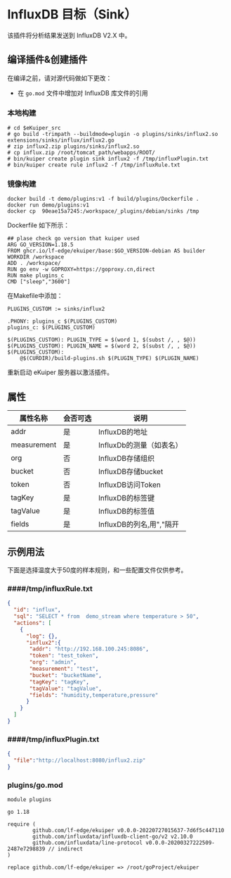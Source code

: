 # InfluxDB 目标（Sink）

该插件将分析结果发送到 InfluxDB V2.X 中。
## 编译插件&创建插件

在编译之前，请对源代码做如下更改：

- 在 `go.mod` 文件中增加对 InfluxDB 库文件的引用

### 本地构建
```shell
# cd $eKuiper_src
# go build -trimpath --buildmode=plugin -o plugins/sinks/influx2.so extensions/sinks/influx/influx2.go
# zip influx2.zip plugins/sinks/influx2.so
# cp influx.zip /root/tomcat_path/webapps/ROOT/
# bin/kuiper create plugin sink influx2 -f /tmp/influxPlugin.txt
# bin/kuiper create rule influx2 -f /tmp/influxRule.txt
```

### 镜像构建
```
docker build -t demo/plugins:v1 -f build/plugins/Dockerfile .
docker run demo/plugins:v1
docker cp  90eae15a7245:/workspace/_plugins/debian/sinks /tmp
```
Dockerfile 如下所示：
```
## plase check go version that kuiper used
ARG GO_VERSION=1.18.5
FROM ghcr.io/lf-edge/ekuiper/base:$GO_VERSION-debian AS builder
WORKDIR /workspace
ADD . /workspace/
RUN go env -w GOPROXY=https://goproxy.cn,direct
RUN make plugins_c
CMD ["sleep","3600"]
```
在Makefile中添加：
```
PLUGINS_CUSTOM := sinks/influx2

.PHONY: plugins_c $(PLUGINS_CUSTOM)
plugins_c: $(PLUGINS_CUSTOM)

$(PLUGINS_CUSTOM): PLUGIN_TYPE = $(word 1, $(subst /, , $@))
$(PLUGINS_CUSTOM): PLUGIN_NAME = $(word 2, $(subst /, , $@))
$(PLUGINS_CUSTOM):
	@$(CURDIR)/build-plugins.sh $(PLUGIN_TYPE) $(PLUGIN_NAME)
```

重新启动 eKuiper 服务器以激活插件。

## 属性

| 属性名称        | 会否可选 | 说明                 |
|-------------|------|--------------------|
| addr        | 是    | InfluxDB的地址        |
| measurement | 是    | InfluxDb的测量（如表名）   |
| org         | 否    | InfluxDB存储组织       |
| bucket      | 否    | InfluxDB存储bucket   |
| token       | 否    | InfluxDB访问Token    |
| tagKey      | 是    | InfluxDB的标签键       |
| tagValue    | 是    | InfluxDB的标签值       |
| fields      | 是    | InfluxDB的列名,用","隔开 |
## 示例用法

下面是选择温度大于50度的样本规则，和一些配置文件仅供参考。

### ####/tmp/influxRule.txt
```json
{
  "id": "influx",
  "sql": "SELECT * from  demo_stream where temperature > 50",
  "actions": [
    {
      "log": {},
      "influx2":{
       "addr": "http://192.168.100.245:8086",
       "token": "test_token",
       "org": "admin",
       "measurement": "test",
       "bucket": "bucketName",
       "tagKey": "tagKey",
       "tagValue": "tagValue",
       "fields": "humidity,temperature,pressure"
      }
    }
  ]
}
```
### ####/tmp/influxPlugin.txt
```json
{
  "file":"http://localhost:8080/influx2.zip"
}
```
### plugins/go.mod
```
module plugins

go 1.18

require (
        github.com/lf-edge/ekuiper v0.0.0-20220727015637-7d6f5c447110
        github.com/influxdata/influxdb-client-go/v2 v2.10.0
        github.com/influxdata/line-protocol v0.0.0-20200327222509-2487e7298839 // indirect
)

replace github.com/lf-edge/ekuiper => /root/goProject/ekuiper

```
